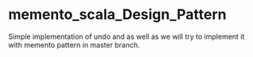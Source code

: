 # memento_scala_Design_Pattern
Simple implementation of undo and as well as we will try to implement it with memento pattern in master branch.



